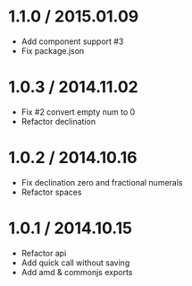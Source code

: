 # 1.1.0 / 2015.01.09

  * Add component support #3
  * Fix package.json

# 1.0.3 / 2014.11.02

  * Fix #2 convert empty num to 0
  * Refactor declination

# 1.0.2 / 2014.10.16

  * Fix declination zero and fractional numerals
  * Refactor spaces

# 1.0.1 / 2014.10.15

  * Refactor api
  * Add quick call without saving
  * Add amd & commonjs exports
